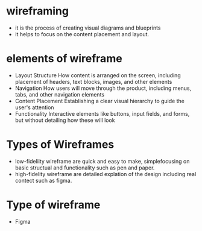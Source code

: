 # wireframing
- it is the process of creating visual diagrams and blueprints
- it helps to focus on the content placement and layout.
# elements of wireframe
- Layout Structure
  How content is arranged on the screen, including placement of headers, text blocks, images, and other elements
- Navigation
  How users will move through the product, including menus, tabs, and other navigation elements
- Content Placement
  Establishing a clear visual hierarchy to guide the user's attention
- Functionality
  Interactive elements like buttons, input fields, and forms, but without detailing how these will look
# Types of Wireframes
- low-fideliity wireframe
  are quick and easy to make, simplefocusing on basic structual and functionality such as pen and paper.
- high-fidelity wireframe
  are detailed explation of the design including real contect such as figma.
# Type of wireframe
- Figma 
